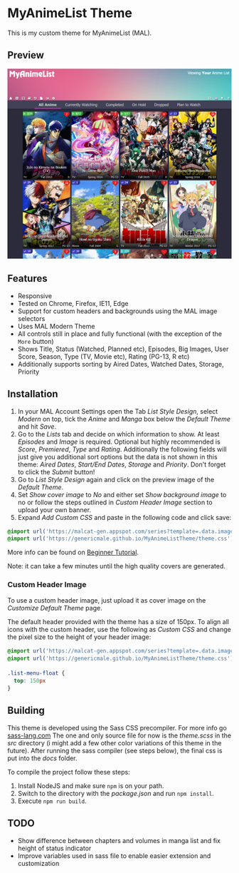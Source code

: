 # MyAnimeList Theme

This is my custom theme for MyAnimeList (MAL).

## Preview

![Screenshot](docs/assets/screenshot.png?raw=true)

## Features

* Responsive
* Tested on Chrome, Firefox, IE11, Edge
* Support for custom headers and backgrounds using the MAL image selectors
* Uses MAL Modern Theme
* All controls still in place and fully functional (with the exception of the `More` button)
* Shows Title, Status (Watched, Planned etc), Episodes, Big Images, User Score, Season, Type (TV, Movie etc), Rating (PG-13, R etc)
* Additionally supports sorting by Aired Dates, Watched Dates, Storage, Priority

## Installation

1. In your MAL Account Settings open the Tab _List Style Design_, select _Modern_ on top, tick the _Anime_ and _Manga_ box below the _Default Theme_ and hit _Save_.
2. Go to the _Lists_ tab and decide on which information to show. At least _Episodes_ and _Image_ is required. 
Optional but highly recommended is _Score_, _Premiered_, _Type_ and _Rating_.
Additionally the following fields will just give you additional sort options but the data is not shown in this theme:
_Aired Dates_, _Start/End Dates_, _Storage_ and _Priority_. Don't forget to click the _Submit_ button!
3. Go to _List Style Design_ again and click on the preview image of the _Default Theme_.
4. Set _Show cover image_ to _No_ and either set _Show background image_ to no or follow the steps outlined in *Custom Header Image* section to upload your own banner.
5. Expand _Add Custom CSS_ and paste in the following code and click save:
```css
@import url('https://malcat-gen.appspot.com/series?template=.data.image a[href^="/$list/$id/"]:after{background-image:url($series_image)}');
@import url('https://genericmale.github.io/MyAnimeListTheme/theme.css');
```

More info can be found on [Beginner Tutorial](https://myanimelist.net/forum/?topicid=1499052).

Note: it can take a few minutes until the high quality covers are generated.

### Custom Header Image

To use a custom header image, just upload it as cover image on the _Customize Default Theme_ page.

The default header provided with the theme has a size of 150px. To align all icons with the custom header, 
use the following as _Custom CSS_ and change the pixel size to the height of your header image:

```css
@import url('https://malcat-gen.appspot.com/series?template=.data.image a[href^="/$list/$id/"]:after{background-image:url($series_image)}');
@import url('https://genericmale.github.io/MyAnimeListTheme/theme.css');

.list-menu-float {
  top: 150px
}
```

## Building

This theme is developed using the Sass CSS precompiler. For more info go [sass-lang.com](https://sass-lang.com/)
The one and only source file for now is the _theme.scss_ in the _src_ directory (i might add a few other color variations of this theme in the future).
After running the sass compiler (see steps below), the final css is put into the _docs_ folder.

To compile the project follow these steps:
1. Install NodeJS and make sure `npm` is on your path.
2. Switch to the directory with the _package.json_ and run `npm install`.
3. Execute `npm run build`.

## TODO

* Show difference between chapters and volumes in manga list and fix height of status indicator
* Improve variables used in sass file to enable easier extension and customization
